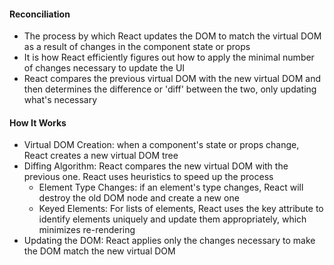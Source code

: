 #### Reconciliation

* The process by which React updates the DOM to match the virtual DOM as a result of changes in the component state or props
* It is how React efficiently figures out how to apply the minimal number of changes necessary to update the UI
* React compares the previous virtual DOM with the new virtual DOM and then determines the difference or 'diff' between the two, only updating what's necessary

#### How It Works

* Virtual DOM Creation:  when a component's state or props change, React creates a new virtual DOM tree
* Diffing Algorithm:  React compares the new virtual DOM with the previous one.  React uses heuristics to speed up the process
  * Element Type Changes: if an element's type changes, React will destroy the old DOM node and create a new one
  * Keyed Elements: For lists of elements, React uses the key attribute to identify elements uniquely and update them appropriately, which minimizes re-rendering
* Updating the DOM: React applies only the changes necessary to make the DOM match the new virtual DOM
